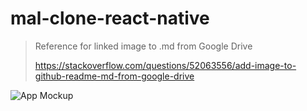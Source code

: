 # mal-clone-react-native

> Reference for linked image to .md from Google Drive
>
> https://stackoverflow.com/questions/52063556/add-image-to-github-readme-md-from-google-drive

![App Mockup](https://drive.google.com/uc?export=view&id=1IyAUlMvfm-vztrm6m-cfk7-hRpoRbJtN)
